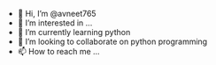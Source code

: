 - 👋 Hi, I’m @avneet765
- 👀 I’m interested in ...
- 🌱 I’m currently learning python
- 💞️ I’m looking to collaborate on python programming
- 📫 How to reach me ...

<!---
avneet765/avneet765 is a ✨ special ✨ repository because its `README.md` (this file) appears on your GitHub profile.
You can click the Preview link to take a look at your changes.
--->

